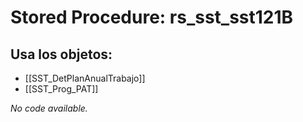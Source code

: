# Stored Procedure: rs_sst_sst121B

## Usa los objetos:
- [[SST_DetPlanAnualTrabajo]]
- [[SST_Prog_PAT]]

*No code available.*
